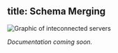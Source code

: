 title: Schema Merging
---

<img alt="Graphic of inteconnected servers" src="/images/03 Cloud Server Network.svg" class="ux-icon" />


*Documentation coming soon.*

<br /><br /><br /><br /><br /><br /><br /><br /><br /><br /><br /><br /><br /><br />